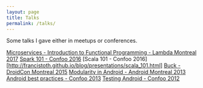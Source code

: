```yaml
---
layout: page
title: Talks
permalink: /talks/
---
```


Some talks I gave either in meetups or conferences.

[Microservices - ](20191120_microservices/index.html)
[Introduction to Functional Programming - Lambda Montreal 2017](http://francistoth.github.io/blog/presentations/intro_to_fp.html)
[Spark 101 - Confoo 2016](http://francistoth.github.io/blog/presentations/spark_101.html)
[Scala 101 - Confoo 2016][http://francistoth.github.io/blog/presentations/scala_101.html]
[Buck - DroidCon Montreal 2015](http://slides.com/tothfrancis/introduction-to-buck/fullscreen#/)
[Modularity in Android - Android Montreal 2013](https://prezi.com/jfruyhemc9uh/android-montreal-best-practices-modularity/)
[Android best practices - Confoo 2013](https://prezi.com/f2vue-ba2ybp/confoo-2013-android-best-practices/)
[Testing Android - Confoo 2012](https://prezi.com/-m4rprzvgs1p/confoo-2012-testing-android-apps/)